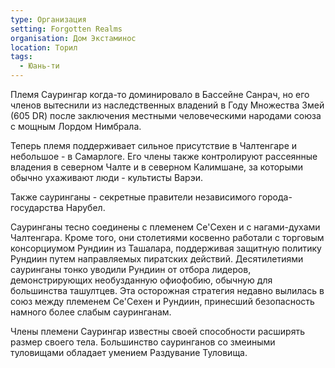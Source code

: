 ```yaml
---
type: Организация
setting: Forgotten Realms
organisation: Дом Экстаминос
location: Торил
tags:
  - Юань-ти
---
```

Племя Саурингар когда-то доминировало в Бассейне Санрач, но его членов вытеснили из наследственных владений в Году Множества Змей (605 DR) после заключения местными человеческими народами союза с мощным Лордом Нимбрала.

Теперь племя поддерживает сильное присутствие в Чалтенгаре и небольшое - в Самарлоге. Его члены также контролируют рассеянные владения в северном Чалте и в северном Калимшане, за которыми обычно ухаживают люди - культисты Варэи.

Также сауринганы - секретные правители независимого города-государства Нарубел.

Сауринганы тесно соединены с племенем Се'Сехен и с нагами-духами Чалтенгара. Кроме того, они столетиями косвенно работали с торговым консорциумом Рундиин из Ташалара, поддерживая защитную политику Рундиин путем направляемых пиратских действий. Десятилетиями сауринганы тонко уводили Рундиин от отбора лидеров, демонстрирующих необузданную офиофобию, обычную для большинства ташултцев. Эта осторожная стратегия недавно вылилась в союз между племенем Се'Сехен и Рундиин, принесший безопасность намного более слабым сауринганам.

Члены племени Саурингар известны своей способности расширять размер своего тела. Большинство сауринганов со змеиными туловищами обладает умением Раздувание Туловища.
